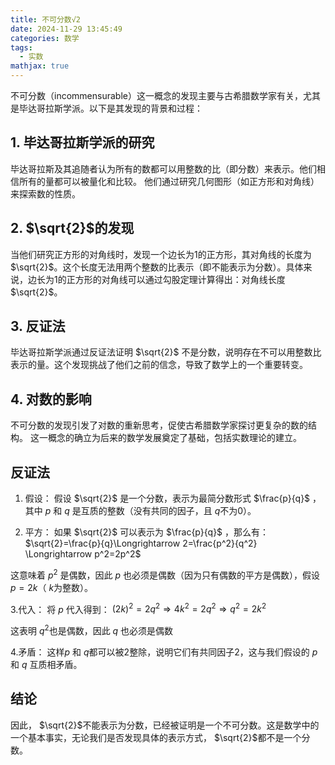 ```yaml
---
title: 不可分数√2
date: 2024-11-29 13:45:49
categories: 数学
tags: 
  - 实数
mathjax: true
---
```

不可分数（incommensurable）这一概念的发现主要与古希腊数学家有关，尤其是毕达哥拉斯学派。以下是其发现的背景和过程：

## 1. 毕达哥拉斯学派的研究

毕达哥拉斯及其追随者认为所有的数都可以用整数的比（即分数）来表示。他们相信所有的量都可以被量化和比较。
他们通过研究几何图形（如正方形和对角线）来探索数的性质。
<!-- more -->
## 2. $\sqrt{2}$的发现

当他们研究正方形的对角线时，发现一个边长为1的正方形，其对角线的长度为 $\sqrt{2}$。这个长度无法用两个整数的比表示（即不能表示为分数）。具体来说，边长为1的正方形的对角线可以通过勾股定理计算得出：对角线长度 $\sqrt{2}$。



## 3. 反证法

毕达哥拉斯学派通过反证法证明 $\sqrt{2}$ 不是分数，说明存在不可以用整数比表示的量。这个发现挑战了他们之前的信念，导致了数学上的一个重要转变。

## 4. 对数的影响

不可分数的发现引发了对数的重新思考，促使古希腊数学家探讨更复杂的数的结构。
这一概念的确立为后来的数学发展奠定了基础，包括实数理论的建立。


## 反证法

1. 假设： 假设 $\sqrt{2}$ 是一个分数，表示为最简分数形式 $\frac{p}{q}$ ，其中 $p$ 和 $q$ 是互质的整数（没有共同的因子，且 $q$不为0）。

2. 平方： 如果 $\sqrt{2}$ 可以表示为 $\frac{p}{q}$ ，那么有： $\sqrt{2}=\frac{p}{q}\Longrightarrow 2=\frac{p^2}{q^2} \Longrightarrow p^2=2p^2$

这意味着 $p^2$ 是偶数，因此 $p$ 也必须是偶数（因为只有偶数的平方是偶数），假设 $p=2k$（ $k$为整数）。

3.代入： 将 $p$ 代入得到： $(2k)^2=2q^2  \Longrightarrow 4k^2=2q^2 \Longrightarrow q^2=2k^2$

这表明 $q^2$也是偶数，因此 $q$ 也必须是偶数

4.矛盾： 这样$p$ 和 $q$都可以被2整除，说明它们有共同因子2，这与我们假设的 $p$ 和 $q$ 互质相矛盾。

## 结论

因此， $\sqrt{2}$不能表示为分数，已经被证明是一个不可分数。这是数学中的一个基本事实，无论我们是否发现具体的表示方式， $\sqrt{2}$都不是一个分数。